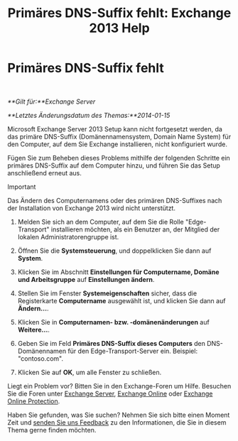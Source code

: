﻿---
title: 'Primäres DNS-Suffix fehlt: Exchange 2013 Help'
TOCTitle: Primäres DNS-Suffix fehlt
ms:assetid: 310765bf-a650-4a3d-a5e4-6173b559d4f6
ms:mtpsurl: https://technet.microsoft.com/de-de/library/ms.exch.setupreadiness.fqdnmissing(v=EXCHG.150)
ms:contentKeyID: 61201336
ms.date: 05/22/2018
mtps_version: v=EXCHG.150
ms.translationtype: MT
---

# Primäres DNS-Suffix fehlt

 

_**Gilt für:**Exchange Server_

_**Letztes Änderungsdatum des Themas:**2014-01-15_

Microsoft Exchange Server 2013 Setup kann nicht fortgesetzt werden, da das primäre DNS-Suffix (Domänennamensystem, Domain Name System) für den Computer, auf dem Sie Exchange installieren, nicht konfiguriert wurde.

Fügen Sie zum Beheben dieses Problems mithilfe der folgenden Schritte ein primäres DNS-Suffix auf dem Computer hinzu, und führen Sie das Setup anschließend erneut aus.


> [!IMPORTANT]
> Das Ändern des Computernamens oder des primären DNS-Suffixes nach der Installation von Exchange 2013 wird nicht unterstützt.



1.  Melden Sie sich an dem Computer, auf dem Sie die Rolle "Edge-Transport" installieren möchten, als ein Benutzer an, der Mitglied der lokalen Administratorengruppe ist.

2.  Öffnen Sie die **Systemsteuerung**, und doppelklicken Sie dann auf **System**.

3.  Klicken Sie im Abschnitt **Einstellungen für Computername, Domäne und Arbeitsgruppe** auf **Einstellungen ändern**.

4.  Stellen Sie im Fenster **Systemeigenschaften** sicher, dass die Registerkarte **Computername** ausgewählt ist, und klicken Sie dann auf **Ändern…**.

5.  Klicken Sie in **Computernamen- bzw. -domänenänderungen** auf **Weitere...**.

6.  Geben Sie im Feld **Primäres DNS-Suffix dieses Computers** den DNS-Domänennamen für den Edge-Transport-Server ein. Beispiel: "contoso.com".

7.  Klicken Sie auf **OK**, um alle Fenster zu schließen.

Liegt ein Problem vor? Bitten Sie in den Exchange-Foren um Hilfe. Besuchen Sie die Foren unter [Exchange Server](https://go.microsoft.com/fwlink/p/?linkid=60612), [Exchange Online](https://go.microsoft.com/fwlink/p/?linkid=267542) oder [Exchange Online Protection](https://go.microsoft.com/fwlink/p/?linkid=285351).

Haben Sie gefunden, was Sie suchen? Nehmen Sie sich bitte einen Moment Zeit und [senden Sie uns Feedback](mailto:exsetuphelpfeedback@microsoft.com?subject=exchange%202013%20setup%20help%20feedbac) zu den Informationen, die Sie in diesem Thema gerne finden möchten.

